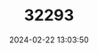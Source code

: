 ---
title: "32293"
category: "Swietenia macrophylla"
draft: false
date: 2024-02-22 13:03:50
languages:
  English: ["Big-leaf Mahogany", "Bigleaf Mahogany", "Brazilian Mahogany", "Honduras Mahogany", "Large-leaved Mahogany", "Big Leaf Mahogany"]
  French: ["Acajou", "Mahogani Grands Feuilles"]
  Portuguese: ["Águano", "Araputangá", "Cedroaraná", "Cedroi"]
  Spanish; Castilian: ["Caoba", "Mara", "Mogno"]
---
